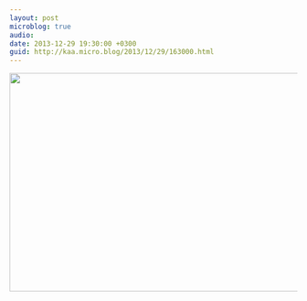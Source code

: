 ```yaml
---
layout: post
microblog: true
audio: 
date: 2013-12-29 19:30:00 +0300
guid: http://kaa.micro.blog/2013/12/29/163000.html
---
```

<img src="https://micro.kaa.bz/uploads/2018/b0ad0ae2ce.jpg" alt="" width="840" height="382" class="alignnone size-full wp-image-968" />
